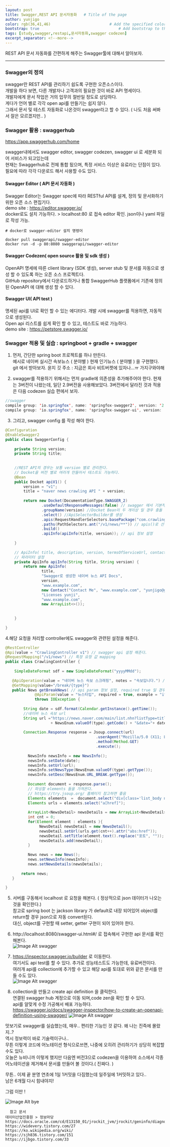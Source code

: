 ```yaml
---
layout: post
title: Swagger,REST API 문서자동화   # Title of the page
author: yunjigo                   
color: rgb(36,41,46)                          # Add the specified color as feature image, and change link colors in post
bootstrap: true                                   # Add bootstrap to the page
tags: [study,swagger,restapi,문서자동화,swagger codezen]
excerpt_separator: <!--more-->
---
```


REST API 문서 자동화를 간편하게 해주는 Swagger툴에 대해서 알아보자.

 <!--more-->

----

### Swagger의 정의
swagger란 REST API를 관리하기 쉽도록 구현한 오픈소스이다.  
개발을 하다 보면, 다른 개발자나 고객과의 필요한 것이 바로 API 명세이다.  
개발자에게 문서 작업은 거의 업무의 절반일 정도로 상당하다.  
게다가 언어 별로 각각 open api를 만들기는 쉽지 않다.  
그래서 문서 및 테스트 자동화로 나온것이 swagger라고 할 수 있다. ( 나도 처음 써봐서 잘은 모르겠지만.. )
  
### Swagger 활용 : swaggerhub  

https://app.swaggerhub.com/home  

swagger내에서도  swagger editor, swagger codezen, swagger ui 로 세분화 되어 서비스가 되고있는데  
현재는 Swaggerhub로 전체 통합 됬으며, 특정 서비스 이상은 유료라는 단점이 있다.  필요에 따라 각각 다운로드 해서 사용할 수도 있다.  


#### Swagger Editor ( API 문서 자동화 )  
Swagger Editor는 Swagger spec에 따라 RESTful API를 설계, 정의 및 문서화하기 위한 오픈 소스 편집기다.   
demo site : https://editor.swagger.io/  
docker로도 설치 가능하다.  >  localhost:80 로 접속 editor 확인. json이나 yaml 파일로 작성 가능.  

```linux
# docker로 swagger-editor 설치 명령어
 
docker pull swaggerapi/swagger-editor
docker run -d -p 80:8080 swaggerapi/swagger-editor
```

#### Swagger Codezen( open source 활용 및 sdk 생성 )  
OpenAPI 명세에 따른 client library (SDK 생성), server stub 및 문서를 자동으로 생성 할 수 있도록 하는 오픈 소스 프로젝트다.  
GitHub repository에서 다운로드하거나 통합 SwaggerHub 플랫폼에서 기존에 정의 된 OpenAPI 에 대해 생성 할 수 있다.  


#### Swagger UI( API test )  
명세된 api를 UI로 확인 할 수 있는 에디터다. 개발 시에 swagger를 적용하면, 자동적으로 생성된다.  
Open api 리스트를 쉽게 확인 할 수 있고, 테스트도 바로 가능하다.  
demo site : https://petstore.swagger.io/

  
  
  

### Swagger 적용 및 실습 : springboot + gradle + swagger  
1. 먼저, 간단한 spring boot 프로젝트를 하나 만든다.  
예시로 네이버 실시간 속보뉴스 ( 분야별 ) 현재 인기뉴스 ( 분야별 ) 을 구현했다.  
git 에서 받아보자. 윤지 깃 주소 : 지금은 회사 비트버켓에 있자나...ㅠ 가지구와야해  
  
  
2. swagger를 적용하기 위해서는 먼저 gradle에 의존성을 추가해주어야 한다.
현재는 3버전이 나왔는데, 일단 2.9버전을 사용해보았다. 3버전에서 달라진 것과 적용은 다음 codezen 실습 편에서 보자.  

```java
//swagger
compile group: 'io.springfox', name: 'springfox-swagger2', version: '2.9.2'
compile group: 'io.springfox', name: 'springfox-swagger-ui', version: '2.9.2'
```  
3. 그리고, swagger config 를 작성 해야 한다.  
```java
@Configuration
@EnableSwagger2
public class SwaggerConfig {
 
    private String version;
    private String title;
 
 
    //REST API의 경우는 보통 version 별로 관리한다.
    // Docket을 버전 별로 여러개 만들어서 테스트도 가능하다.
    @Bean
    public Docket apiV1() {
        version = "v1";
        title = "naver news crawling API " + version;
 
        return new Docket(DocumentationType.SWAGGER_2)
                .useDefaultResponseMessages(false) // swagger 에서 기본적으로 제공하는 return 메세지를 사용하지 않는다는 의미. 따로 설정 가능
                .groupName(version) //Docket Bean이 두 개이상 일 경우 충돌 방지
                .select() //ApiSelectorBuilder를 생성
                .apis(RequestHandlerSelectors.basePackage("com.crawling.controller")) //api 스펙이 작성되어 있는 패키지를 지정 , 지정하지 않고 any로 설정 할 수도 있다.
                .paths(PathSelectors.ant("/v1/news/**")) // apis()로 선택되어진 API중 특정 path 조건에 맞는 API들을 다시 필터링하여 문서화
                .build()
                .apiInfo(apiInfo(title, version)); // api 정보 설정
 
    }
 
    // ApiInfo( title, description, version, termsOfServiceUrl, contact, license, licenseUrl, vendorExtensions )
    // 파라미터 설정
    private ApiInfo apiInfo(String title, String version) {
        return new ApiInfo(
                title,
                "Swagger로 생성한 네이버 뉴스 API Docs",
                version,
                "www.example.com",
                new Contact("Contact Me", "www.example.com", "yunjigo@gmail.com"),
                "Licenses yunji",
                "www.example.com",
                new ArrayList<>());
 
                 
    }
     
}
```

4.해당 요청을 처리할 controller에도 swagger와 관련된 설정을 해준다.
```java
@RestController
@Api(value = "CrawlingController v1") // swagger api 설정 해준다.
@RequestMapping("/v1/news") // 특정 요청 값 mapping
public class CrawlingController {
     
    SimpleDateFormat sdf = new SimpleDateFormat("yyyyMMdd");
    
   @ApiOperation(value = "네이버 뉴스 속보 스크래핑", notes = "속보입니다.") // api 속성 값 설정
   @GetMapping(value="/break/{type}")
   public News getBreakNews( // api param 정보 설정, required true 일 경우 필수
             @ApiParam(value = "뉴스타입", required = true, example = "it") @PathVariable("type") String type)
             throws IOException {
 
        String date = sdf.format(Calendar.getInstance().getTime());
        //네이버 뉴스 속보 url
        String url ="https://news.naver.com/main/list.nhn?listType=title&mode=LSD&mid=sec&sid1="
                    + NewsEnum.valueOf(type).getCode() + "&date="+ date;
 
        Connection.Response response = Jsoup.connect(url)
                                        .userAgent("Mozilla/5.0 (X11; Linux x86_64) AppleWebKit/537.36 (KHTML, like Gecko) Chrome/81.0.4044.138 Safari/537.36")
                                        .method(Method.GET)
                                        .execute();
 
          NewsInfo newsInfo = new NewsInfo();                             
          newsInfo.setDate(date);
          newsInfo.setUrl(url);
          newsInfo.setNewsType(NewsEnum.valueOf(type).getType());
          newsInfo.setDesc(NewsEnum.URL_BREAK.getType());              
 
          Document document = response.parse();
          // 파싱할 elements 들을 가져온다.
          // https://try.jsoup.org/ 홈페이지 참고하면 좋음
          Elements elements  =  document.select("div[class='list_body newsflash_body'] > ul > li").removeAttr("i");
          Elements urls = elements.select("a[href]");
 
          ArrayList<NewsDetail> newsDetails = new ArrayList<NewsDetail>();
          int cnt = 0;
          for(Element element : elements ){
               NewsDetail newsDetail = new NewsDetail();
               newsDetail.setUrl(urls.get(cnt++).attr("abs:href"));
               newsDetail.setTitle(element.text().replace("포토", ""));
               newsDetails.add(newsDetail);
          }
 
          News news = new News();
          news.setNewsInfo(newsInfo);
          news.setNewsDetails(newsDetails);
 
       return news;
   }
 
}
```


5. 서버를 구동해서 localhost 로 요청을 해본다. ( 정상적으로 json 데이터가 나오는 것을 확인한다.)  
참고로 spring boot 는 jackson library 가 default로 내장 되어있어 object를 return할 경우 json으로 자동 convert된다.  
대신, object를 구현할 때 setter, getter 구현이 되어 있어야 한다.   


6. http://localhost:8080/swagger-ui.html#/ 로 접속해서 구현한 api 문서를 확인해본다.  
![Image Alt swagger](/img/swagger.png)  
  
  

7. https://inspector.swagger.io/builder 로 이동한다.  
여기서도 api test를 할 수 있다. 추가로 성능테스트도 가능한데, 유료버전이다.  
여러개 api를 collection에 추가할 수 있고 해당 api를 토대로 위와 같은 문서를 만들 수도 있다.  
![Image Alt swagger](/img/swagger1.png)  
  
  
8. collection을 만들고 create api definition 을 클릭한다.  
연결된 swagger hub 계정으로 이동 되며,code zen을 확인 할 수 있다.  
api를 알맞게 수정 가공해서 배포 가능하다.  
https://swagger.io/docs/swagger-inspector/how-to-create-an-openapi-definition-using-swagger/
![Image Alt swagger](/img/swagger2.png)

  
맛보기로 swagger를 실습했는데, 매우.. 편리한 기능인 것 같다. 왜 나는 진즉에 몰랐지..?  
역시 정보력이 바로 기술력이구나..  
무튼 이렇게 코드에 어노테이션 형식으로쓰면, 나중에 오히려 관리하기가 상당히 복잡할 수도 있다.  
오늘은 뉴비니까 이렇게 했지만 다음엔 버전3으로 codezen을 이용하여 소스에서 각종 어노테이션을 제거해서 문서를 만들어 볼 것이다.( 진짜다. )  
  
  
무튼.. 이제 끝 분명 연초에 1일 1커밋을 다짐했는데 일주일에 1커밋하고 있다..  
남은 6개월 다시 힘내야지!  


그럼 이만 ! 


  
![Image Alt bye](/img/bye.gif)


```
  참고 문서   
데이터산업진흥원 > 정보마당
https://docs.oracle.com/cd/E13150_01/jrockit_jvm/jrockit/geninfo/diagnos/using_threaddumps.html
https://widevery.tistory.com/27 
https://ko.wikipedia.org/wiki/
https://sjh836.tistory.com/151 
https://ijbgo.tistory.com/33 
```
